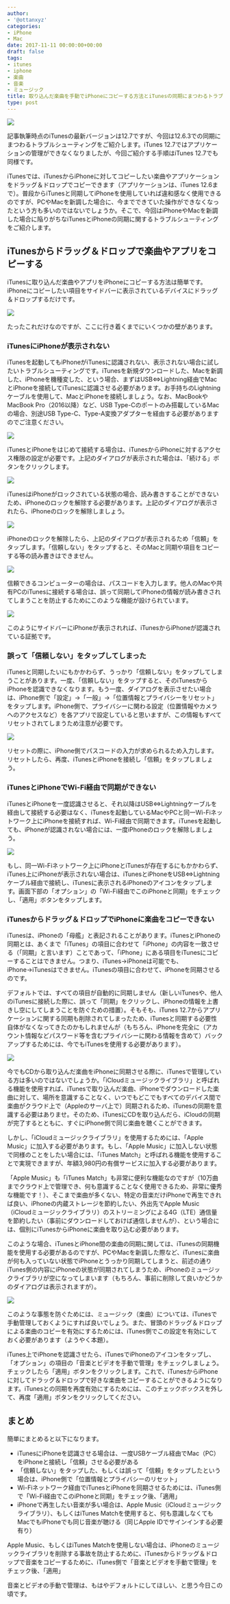 ```yaml
---
author:
- '@ottanxyz'
categories:
- iPhone
- Mac
date: 2017-11-11 00:00:00+00:00
draft: false
tags:
- itunes
- iphone
- 楽曲
- 音楽
- ミュージック
title: 取り込んだ楽曲を手動でiPhoneにコピーする方法とiTunesの同期にまつわるトラブルシューティング
type: post
---
```


![](171110-5a05b58f140bb.jpg)

記事執筆時点のiTunesの最新バージョンは12.7ですが、今回は12.6.3での同期にまつわるトラブルシューティングをご紹介します。iTunes 12.7ではアプリケーションの管理ができなくなりましたが、今回ご紹介する手順はiTunes 12.7でも同様です。

iTunesでは、iTunesからiPhoneに対してコピーしたい楽曲やアプリケーションをドラッグ＆ドロップでコピーできます（アプリケーションは、iTunes 12.6まで）。普段からiTunesと同期してiPhoneを使用していれば違和感なく使用できるのですが、PCやMacを新調した場合に、今までできていた操作ができなくなったという方も多いのではないでしょうか。そこで、今回はiPhoneやMacを新調した場合に陥りがちなiTunesとiPhoneの同期に関するトラブルシューティングをご紹介します。

## iTunesからドラッグ＆ドロップで楽曲やアプリをコピーする

iTunesに取り込んだ楽曲やアプリをiPhoneにコピーする方法は簡単です。iPhoneにコピーしたい項目をサイドバーに表示されているデバイスにドラッグ＆ドロップするだけです。

![](171113-5a09a08bbe695.png)

たったこれだけなのですが、ここに行き着くまでにいくつかの壁があります。

### iTunesにiPhoneが表示されない

iTunesを起動してもiPhoneがiTunesに認識されない、表示されない場合に試したいトラブルシューティングです。iTunesを新規ダウンロードした、Macを新調した、iPhoneを機種変した、という場合、まずはUSB⇔Lightning経由でMacとiPhoneを接続してiTunesに認識させる必要があります。お手持ちのLightningケーブルを使用して、MacとiPhoneを接続しましょう。なお、MacBookやMacBook Pro（2016以降）など、USB Type-Cのポートのみ搭載しているMacの場合、別途USB Type-C、Type-A変換アダプターを経由する必要がありますのでご注意ください。

![](171113-5a09a119824df.png)

iTunesとiPhoneをはじめて接続する場合は、iTunesからiPhoneに対するアクセス権限の設定が必要です。上記のダイアログが表示された場合は、「続ける」ボタンをクリックします。

![](171113-5a09a128581d4.png)

iTunesはiPhoneがロックされている状態の場合、読み書きすることができないため、iPhoneのロックを解除する必要があります。上記のダイアログが表示されたら、iPhoneのロックを解除しましょう。

![](171113-5a09a162bf52d.png)

iPhoneのロックを解除したら、上記のダイアログが表示されるため「信頼」をタップします。「信頼しない」をタップすると、そのMacと同期や項目をコピーする等の読み書きはできません。

![](171113-5a09a1b26dc85.jpeg)

信頼できるコンピューターの場合は、パスコードを入力します。他人のMacや共有PCのiTunesに接続する場合は、誤って同期してiPhoneの情報が読み書きされてしまうことを防止するためにこのような機能が設けられています。

![](171113-5a09a1e057b58.png)

このようにサイドバーにiPhoneが表示されれば、iTunesからiPhoneが認識されている証拠です。

### 誤って「信頼しない」をタップしてしまった

iTunesと同期したいにもかかわらず、うっかり「信頼しない」をタップしてしまうことがあります。一度、「信頼しない」をタップすると、そのiTunesからiPhoneを認識できなくなります。もう一度、ダイアログを表示させたい場合は、iPhone側で「設定」→「一般」→「位置情報とプライバシーをリセット」をタップします。iPhone側で、プライバシーに関わる設定（位置情報やカメラへのアクセスなど）を各アプリで設定していると思いますが、この情報もすべてリセットされてしまうため注意が必要です。

![](171113-5a09a2145acc6.jpeg)

リセットの際に、iPhone側でパスコードの入力が求められるため入力します。リセットしたら、再度、iTunesとiPhoneを接続し「信頼」をタップしましょう。

### iTunesとiPhoneでWi-Fi経由で同期ができない

iTunesとiPhoneを一度認識させると、それ以降はUSB⇔Lightningケーブルを経由して接続する必要はなく、iTunesを起動しているMacやPCと同一Wi-Fiネットワーク上にiPhoneを接続すれば、Wi-Fi経由で同期できます。iTunesを起動しても、iPhoneが認識されない場合には、一度iPhoneのロックを解除しましょう。

![](171113-5a09a24950f41.png)

もし、同一Wi-Fiネットワーク上にiPhoneとiTunesが存在するにもかかわらず、iTunes上にiPhoneが表示されない場合は、iTunesとiPhoneをUSB⇔Lightningケーブル経由で接続し、iTunesに表示されるiPhoneのアイコンをタップします。画面下部の「オプション」の「Wi-Fi経由でこのiPhoneと同期」をチェックし、「適用」ボタンをタップします。

### iTunesからドラッグ＆ドロップでiPhoneに楽曲をコピーできない

iTunesは、iPhoneの「母艦」と表記されることがあります。iTunesとiPhoneの同期とは、あくまで「iTunes」の項目に合わせて「iPhone」の内容を一致させる（「同期」と言います）ことであって、「iPhone」にある項目をiTunesにコピーすることはできません。つまり、iTunes→iPhoneは可能でも、iPhone→iTunesはできません。iTunesの項目に合わせて、iPhoneを同期させるのです。

デフォルトでは、すべての項目が自動的に同期しません（新しいiTunesや、他人のiTunesに接続した際に、誤って「同期」をクリックし、iPhoneの情報を上書きし空にしてしまうことを防ぐための措置）。そもそも、iTunes 12.7からアプリケーションに関する同期も削除されてしまったため、iTunesと同期する必要性自体がなくなってきたのかもしれませんが（もちろん、iPhoneを完全に（アカウント情報などパスワード等を含むプライバシーに関わる情報を含めて）バックアップするためには、今でもiTunesを使用する必要があります）。

![](171113-5a09a24950f41.png)

今でもCDから取り込んだ楽曲をiPhoneに同期させる際に、iTunesで管理している方は多いのではないでしょうか。「iCloudミュージックライブラリ」と呼ばれる機能を使用すれば、iTunesで取り込んだ楽曲、iPhoneでダウンロードした楽曲に対して、場所を意識することなく、いつでもどこでもすべてのデバイス間で楽曲がクラウド上で（Appleのサーバ上で）同期されるため、iTunesの同期を意識する必要はありませ。そのため、iTunesにCDを取り込んだら、iCloudの同期が完了するとともに、すぐにiPhone側で同じ楽曲を聴くことができます。

しかし、「iCloudミュージックライブラリ」を使用するためには、「Apple Music」に加入する必要があります。もし、「Apple Music」に加入しない状態で同様のことをしたい場合には、「iTunes Match」と呼ばれる機能を使用することで実現できますが、年額3,980円の有償サービスに加入する必要があります。

「Apple Music」も「iTunes Match」も非常に便利な機能なのですが（10万曲までクラウド上で管理でき、何も意識することなく使用できるため、非常に優秀な機能です！）、そこまで楽曲が多くない、特定の音楽だけiPhoneで再生できれば良い、iPhoneの内蔵ストレージを節約したい、外出先でApple Music（iCloudミュージックライブラリ）のストリーミングによる4G（LTE）通信量を節約したい（事前にダウンロードしておけば通信しませんが）、という場合には、個別にiTunesからiPhoneに楽曲を取り込む必要があります。

このような場合、iTunesとiPhone間の楽曲の同期に関しては、iTunesの同期機能を使用する必要があるのですが、PCやMacを新調した際など、iTunesに楽曲が何も入っていない状態でiPhoneとうっかり同期してしまうと、前述の通りiTunes側の内容にiPhoneの状態が同期されてしまうため、iPhoneのミュージックライブラリが空になってしまいます（もちろん、事前に削除して良いかどうかのダイアログは表示されますが）。

![](171113-5a09a24950f41.png)

このような事態を防ぐためには、ミュージック（楽曲）については、iTunesで手動管理しておくようにすれば良いでしょう。また、冒頭のドラッグ＆ドロップによる楽曲のコピーを有効にするためには、iTunes側でこの設定を有効にしておく必要があります（ようやく本題）。

iTunes上でiPhoneを認識させたら、iTunesでiPhoneのアイコンをタップし、「オプション」の項目の「音楽とビデオを手動で管理」をチェックしましょう。チェックしたら「適用」ボタンをクリックします。これで、iTunesからiPhoneに対してドラッグ＆ドロップで好きな楽曲をコピーすることができるようになります。iTunesとの同期を再度有効にするためには、このチェックボックスを外して、再度「適用」ボタンをクリックしてください。

## まとめ

簡単にまとめると以下になります。

- iTunesにiPhoneを認識させる場合は、一度USBケーブル経由でMac（PC）をiPhoneと接続し「信頼」させる必要がある
- 「信頼しない」をタップした、もしくは誤って「信頼」をタップしたという場合は、iPhone側で「位置情報とプライバシーのリセット」
- Wi-Fiネットワーク経由でiTunesとiPhoneを同期させるためには、iTunes側で「Wi-Fi経由でこのiPhoneと同期」をチェック後、「適用」
- iPhoneで再生したい音楽が多い場合は、Apple Music（iCloudミュージックライブラリ）、もしくはiTunes Matchを使用すると、何も意識しなくてもMacでもiPhoneでも同じ音楽が聴ける（同じApple IDでサインインする必要有り）

Apple Music、もしくはiTunes Matchを使用しない場合は、iPhoneのミュージックライブラリを削除する事故を防止するために、iTunesからドラッグ＆ドロップで音楽をコピーするために、iTunes側で「音楽とビデオを手動で管理」をチェック後、「適用」

音楽とビデオの手動で管理は、もはやデフォルトにしてほしい、と思う今日この頃です。

